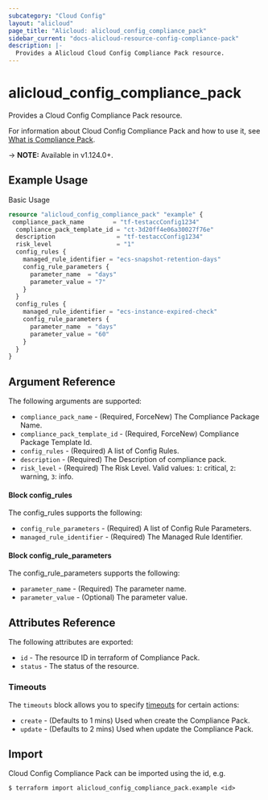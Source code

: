 ```yaml
---
subcategory: "Cloud Config"
layout: "alicloud"
page_title: "Alicloud: alicloud_config_compliance_pack"
sidebar_current: "docs-alicloud-resource-config-compliance-pack"
description: |-
  Provides a Alicloud Cloud Config Compliance Pack resource.
---
```


# alicloud\_config\_compliance\_pack

Provides a Cloud Config Compliance Pack resource.

For information about Cloud Config Compliance Pack and how to use it, see [What is Compliance Pack](https://help.aliyun.com/).

-> **NOTE:** Available in v1.124.0+.

## Example Usage

Basic Usage

```terraform
resource "alicloud_config_compliance_pack" "example" {
 compliance_pack_name        = "tf-testaccConfig1234"
  compliance_pack_template_id = "ct-3d20ff4e06a30027f76e"
  description                 = "tf-testaccConfig1234"
  risk_level                  = "1"
  config_rules {
    managed_rule_identifier = "ecs-snapshot-retention-days"
    config_rule_parameters {
      parameter_name  = "days"
      parameter_value = "7"
    }
  }
  config_rules {
    managed_rule_identifier = "ecs-instance-expired-check"
    config_rule_parameters {
      parameter_name  = "days"
      parameter_value = "60"
    }
  }
}

```

## Argument Reference

The following arguments are supported:

* `compliance_pack_name` - (Required, ForceNew) The Compliance Package Name.
* `compliance_pack_template_id` - (Required, ForceNew) Compliance Package Template Id.
* `config_rules` - (Required) A list of Config Rules.
* `description` - (Required) The Description of compliance pack.
* `risk_level` - (Required) The Risk Level. Valid values:  `1`: critical, `2`: warning, `3`: info.

#### Block config_rules

The config_rules supports the following: 

* `config_rule_parameters` - (Required) A list of Config Rule Parameters.
* `managed_rule_identifier` - (Required) The Managed Rule Identifier.

#### Block config_rule_parameters

The config_rule_parameters supports the following: 

* `parameter_name` - (Required) The parameter name.
* `parameter_value` - (Optional) The parameter value.

## Attributes Reference

The following attributes are exported:

* `id` - The resource ID in terraform of Compliance Pack.
* `status` - The status of the resource.

### Timeouts

The `timeouts` block allows you to specify [timeouts](https://www.terraform.io/docs/configuration-0-11/resources.html#timeouts) for certain actions:

* `create` - (Defaults to 1 mins) Used when create the Compliance Pack.
* `update` - (Defaults to 2 mins) Used when update the Compliance Pack.

## Import

Cloud Config Compliance Pack can be imported using the id, e.g.

```
$ terraform import alicloud_config_compliance_pack.example <id>
```